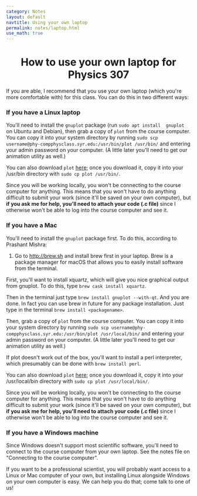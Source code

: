 ```yaml
---
category: Notes
layout: default
navtitle: Using your own laptop
permalink: notes/laptop.html
use_math: true
---
```


<center><h1>How to use your own laptop for Physics 307</h1></center>

If you are able, I recommend that you use your own laptop (which you're more 
comfortable with) for this class. You can do this in two different ways:

### If you have a Linux laptop

You'll need to install the ```gnuplot``` package (run ```sudo apt install 
gnuplot``` on Ubuntu and Debian), then grab a copy of ```plot``` from the 
course computer. You can copy it into your system directory
by running ```sudo scp username@phy-compphysclass.syr.edu:/usr/bin/plot /usr/bin/``` and entering your admin password on your computer. (A little later
you'll need to get our animation utility as well.)

You can also download ```plot``` <a href="plot">here</a>; once you download it, copy it into your /usr/bin directory with ```sudo cp plot /usr/bin/```.

Since you will be working locally, you won't be connecting to the course computer for anything. This means that you won't have to do anything difficult to 
submit your work (since it'll be saved on your own computer), but **if you ask me for help, you'll need to attach your code (.c file)** since I otherwise
won't be able to log into the course computer and see it.

### If you have a Mac

You'll need to install the ```gnuplot``` package first. To do this, according to Prashant Mishra:

1. Go to http://brew.sh and install brew first in your laptop. 
Brew is a package manager for macOS that allows you to easily install software from the terminal.

First, you'll want to install xquartz, which will give you nice graphical output from gnuplot. To do this, type ```brew cask install xquartz```.

Then in the terminal just type ```brew install gnuplot --with-qt```. 
And you are done. In fact you can use brew in future for any package installation. Just type in the terminal ```brew install <packagename>```.

Then, grab a copy of ```plot``` from the 
course computer. You can copy it into your system directory
by running ```sudo scp username@phy-compphysclass.syr.edu:/usr/bin/plot /usr/local/bin/``` and entering your admin password on your computer. (A little later
you'll need to get our animation utility as well.)

If plot doesn't work out of the box, you'll want to install a perl interpreter, which presumably can be done with ```brew install perl```.

You can also download ```plot``` <a href="plot">here</a>; once you download it, copy it into your /usr/local/bin directory with ```sudo cp plot /usr/local/bin/```.

Since you will be working locally, you won't be connecting to the course computer for anything. This means that you won't have to do anything difficult to 
submit your work (since it'll be saved on your own computer), but **if you ask me for help, you'll need to attach your code (.c file)** since I otherwise
won't be able to log into the course computer and see it.

### If you have a Windows machine

Since Windows doesn't support most scientific 
software, you'll need to connect to the
course computer from your own laptop. See the notes file on "Connecting to
the course computer". 

If you want to be a professional scientist, you will
probably want access to a Linux or Mac computer of your own, but installing
Linux alongside Windows on your own computer is easy. We can help you do that;
come talk to one of us!
